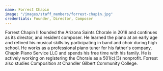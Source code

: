 ```yaml
---
name: Forrest Chapin
image: "/images/staff_members/forrest-chapin.jpg"
credentials: Founder, Director, Composer
---
```


Forrest Chapin II founded the Arizona Saints Chorale in 2018 and continues as
its director, and resident composer. He learned the piano at an early age and
refined his musical skills by participating in band and choir during high
school. He works as a professional piano tuner for his father's company, Chapin
Piano Service LLC and spends his free time with his family. He is actively
working on registering the Chorale as a 501(c)(3) nonprofit. Forrest also
studies Composition at Chandler Gilbert Community College.